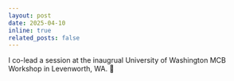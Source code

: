 ```yaml
---
layout: post
date: 2025-04-10
inline: true
related_posts: false
---
```


I co-lead a session at the inaugrual University of Washington MCB Workshop in Levenworth, WA. :microphone: 
